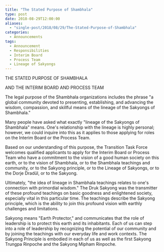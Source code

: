 ```yaml
---
title: "The Stated Purpose of Shambhala"
type: post
date: 2018-08-29T12:00:00
aliases:
  - "single-post/2018/08/29/The-Stated-Purpose-of-Shambhala"
categories:
  - Announcements
tags:
  - Announcement
  - Responsibilities
  - Interim Board
  - Process Team
  - Lineage of Sakyongs
---
```


THE STATED PURPOSE OF SHAMBHALA

AND THE INTERIM BOARD AND PROCESS TEAM

The legal purpose of the Shambhala organizations includes the phrase "a global community devoted to presenting, establishing, and advancing the wisdom, compassion, and skillful means of the lineage of the Sakyongs of Shambhala."

Many people have asked what exactly "lineage of the Sakyongs of Shambhala" means. One's relationship with the lineage is highly personal; however, we could inquire into this as it applies to those applying for roles on the Interim Board or the Process Team.

Based on our understanding of this purpose, the Transition Task Force welcomes qualified applicants to apply for the Interim Board or Process Team who have a commitment to the vision of a good human society on this earth, or to the vision of Shambhala, or to the Shambhala teachings and community, or to the Sakyong principle, or to the Lineage of Sakyongs, or to the Dorje Dradül, or to the Sakyong.

Ultimately, "the idea of lineage in Shambhala teachings relates to one's connection with primordial wisdom." The Druk Sakyong was the transmitter of these profound teachings on basic goodness and enlightened society, especially vital in this particular time. The teachings describe the Sakyong principle, which is the ability to join this profound vision with earthly challenges and limitations.

Sakyong means "Earth Protector," and communicates that the role of leadership is to protect this earth and its inhabitants. Each of us can step into a role of leadership by recognizing the potential of our community and by joining the teachings with our everyday life and work contexts. The Sakyong Principle is embodied in each of us as well as the first Sakyong Trungpa Rinpoche and the Sakyong Mipham Rinpoche.
